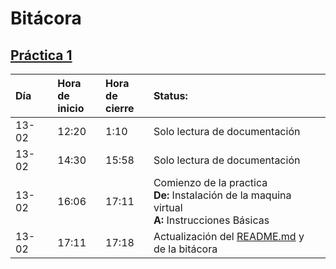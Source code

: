 #   Bitácora

##  [Práctica 1](Practica1/Practica1.md)

|  Día  | Hora de <br /> inicio | Hora de <br /> cierre | Status: |
| :---- | :------------- | :------------- | :------ |
| 13-02 | 12:20 | 1:10 | Solo lectura de documentación |
| 13-02 | 14:30 | 15:58 | Solo lectura de documentación |
| 13-02 | 16:06 | 17:11 | Comienzo de la practica <br /> **De:** Instalación de la maquina virtual<br /> **A:** Instrucciones Básicas |
| 13-02 | 17:11 | 17:18 | Actualización del [README.md](../README.md) y <br />  de la bitácora  |
